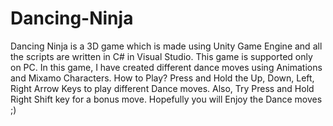 # Dancing-Ninja
Dancing Ninja is a 3D game which is made using Unity Game Engine and all the scripts are written in C# in Visual Studio. 
This game is supported only on PC. In this game, I have created different dance moves using Animations and Mixamo Characters.                                                                                         How to Play? 
Press and Hold the Up, Down, Left, Right Arrow Keys to play different Dance moves. 
Also, Try Press and Hold Right Shift key for a bonus move. Hopefully you will Enjoy the Dance moves ;)
